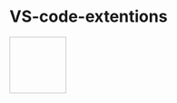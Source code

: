 # VS-code-extentions
<img url="https://vscode-icons-team.gallerycdn.vsassets.io/extensions/vscode-icons-team/vscode-icons/12.8.0/1717265420762/Microsoft.VisualStudio.Services.Icons.Default" style="height: 100px; width: 100px"></img>
